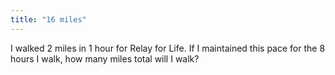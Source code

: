 ```yaml
---
title: "16 miles"
---
```

I walked 2 miles in 1 hour for Relay for Life. If I maintained this pace for the 8 hours I walk, how many miles total will I walk?

